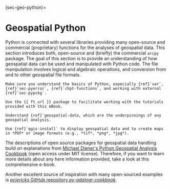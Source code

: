 (sec-geo-python)=
# Geospatial Python

Python is connected with several libraries providing many open-source and commercial (proprietary) functions for the analyses of geospatial data. This section introduces both, open-source and (briefly) the commercial `arcpy` package. The goal of this section is to provide an understanding of how geospatial data can be used and manipulated with Python code. The file manipulation involves logical and algebraic operations, and conversion from and to other geospatial file formats.

```{admonition} Requirements
Make sure you understand the basics of Python, especially {ref}`var`, {ref}`sec-pyerror`, {ref}`chpt-functions`, and working with external {ref}`sec-pypckg`.
```

```{admonition} Maximize learning success
Use the {{ ft_url }} package to facilitate working with the tutorials provided with this eBook.

Understand {ref}`geospatial-data, which are the underpinnings of any geospatial analysis.

Use {ref}`qgis-install` to display geospatial data and to create maps in *PDF* or image formats (e.g., *tif*, *png*, *jpg*).
```

The descriptions of open source packages for geospatial data handling build on explanations from [Michael Diener's Python Geospatial Analysis Cookbook](https://github.com/mdiener21/python-geospatial-analysis-cookbook) (open access under MIT license). Therefore, if you want to learn more details about any here information provided, take a look at this comprehensive e-book.

Another excellent source of inspiration with many open-sourced examples is [*pcjericks* GitHub repository *py-gdalogr-cookbook*](https://pcjericks.github.io/py-gdalogr-cookbook/).
